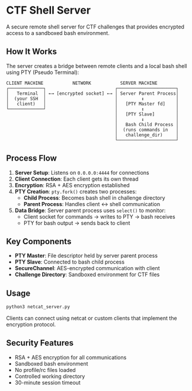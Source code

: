 # CTF Shell Server

A secure remote shell server for CTF challenges that provides encrypted access to a sandboxed bash environment.

## How It Works

The server creates a bridge between remote clients and a local bash shell using PTY (Pseudo Terminal):

```
CLIENT MACHINE           NETWORK           SERVER MACHINE
┌─────────────┐                          ┌──────────────────────┐
│   Terminal  │ ←→ [encrypted socket] ←→ │ Server Parent Process│
│  (your SSH  │                          │         ↕            │
│   client)   │                          │   [PTY Master fd]    │
└─────────────┘                          │         ↕            │
                                         │   [PTY Slave]        │
                                         │         ↕            │
                                         │   Bash Child Process │
                                         │  (runs commands in   │
                                         │   challenge_dir)     │
                                         └──────────────────────┘
```

## Process Flow

1. **Server Setup**: Listens on `0.0.0.0:4444` for connections
2. **Client Connection**: Each client gets its own thread
3. **Encryption**: RSA + AES encryption established
4. **PTY Creation**: `pty.fork()` creates two processes:
   - **Child Process**: Becomes bash shell in challenge directory
   - **Parent Process**: Handles client ↔ shell communication
5. **Data Bridge**: Server parent process uses `select()` to monitor:
   - Client socket for commands → writes to PTY → bash receives
   - PTY for bash output → sends back to client

## Key Components

- **PTY Master**: File descriptor held by server parent process
- **PTY Slave**: Connected to bash child process  
- **SecureChannel**: AES-encrypted communication with client
- **Challenge Directory**: Sandboxed environment for CTF files

## Usage

```bash
python3 netcat_server.py
```

Clients can connect using netcat or custom clients that implement the encryption protocol.

## Security Features

- RSA + AES encryption for all communications
- Sandboxed bash environment
- No profile/rc files loaded
- Controlled working directory
- 30-minute session timeout
